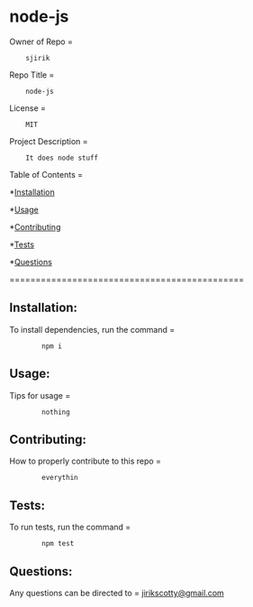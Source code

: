 # node-js
   
 
  Owner of Repo = 

        sjirik

  Repo Title =

        node-js 
  
  License =
  
        MIT
  
  Project Description =

        It does node stuff


  Table of Contents =
  
  *[Installation](#installation)

  *[Usage](#usage)
  
  *[Contributing](#contributing)
  
  *[Tests](#tests)
  
  *[Questions](#questions)
 
  =============================================

  ## Installation:
  To install dependencies, run the command = 
  
            npm i

  ## Usage:
  Tips for usage = 
            
            nothing 
  
  ## Contributing:
  How to properly contribute to this repo =

            everythin

  ## Tests:
  To run tests, run the command =

            npm test


  ## Questions:
  Any questions can be directed to =
            jirikscotty@gmail.com

  
   